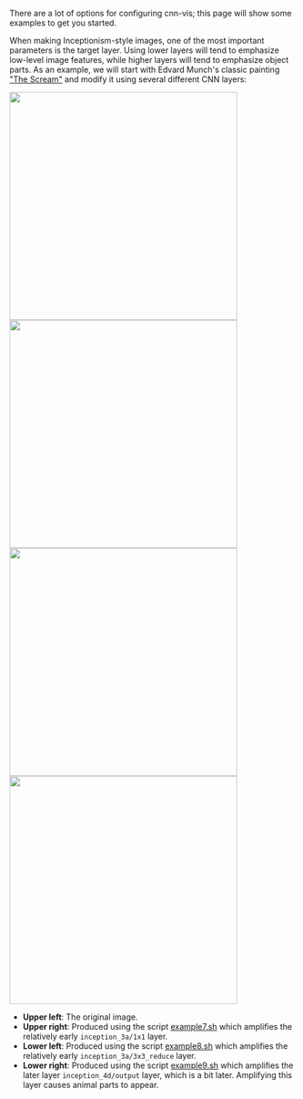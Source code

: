 There are a lot of options for configuring cnn-vis; this page will show some examples to get you started.

When making Inceptionism-style images, one of the most important parameters is the target layer. Using lower layers will tend to emphasize low-level image features, while higher layers will tend to emphasize object parts. As an example, we will start with Edvard Munch's classic painting ["The Scream"](https://en.wikipedia.org/wiki/The_Scream) and modify it using several different CNN layers:

<img src="http://cs.stanford.edu/people/jcjohns/cnn-vis-examples/initial-imgs/scream.jpg" width="400px">
<img src="http://cs.stanford.edu/people/jcjohns/cnn-vis-examples/example7.png" width="400px">
<img src="http://cs.stanford.edu/people/jcjohns/cnn-vis-examples/example8.png" width="400px">
<img src="http://cs.stanford.edu/people/jcjohns/cnn-vis-examples/example9.png" width="400px">

* **Upper left**: The original image.
* **Upper right**: Produced using the script [example7.sh](examples/example7.sh) which amplifies the relatively early `inception_3a/1x1` layer.
* **Lower left**: Produced using the script [example8.sh](examples/example8.sh) which amplifies the relatively early `inception_3a/3x3_reduce` layer.
* **Lower right**: Produced using the script [example9.sh](examples/example9.sh) which amplifies the later layer `inception_4d/output` layer, which is a bit later. Amplifying this layer causes animal parts to appear.
